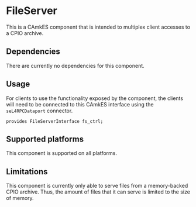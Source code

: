 <!--
     Copyright 2020, Data61, CSIRO (ABN 41 687 119 230)

     SPDX-License-Identifier: CC-BY-SA-4.0
-->

# FileServer

This is a CAmkES component that is intended to multiplex client accesses to a
CPIO archive.

## Dependencies

There are currently no dependencies for this component.

## Usage

For clients to use the functionality exposed by the component, the clients will
need to be connected to this CAmkES interface using the `seL4RPCDataport`
connector.

```
provides FileServerInterface fs_ctrl;
```

## Supported platforms

This component is supported on all platforms.

## Limitations

This component is currently only able to serve files from a memory-backed CPIO
archive. Thus, the amount of files that it can serve is limited to the size of
memory.

